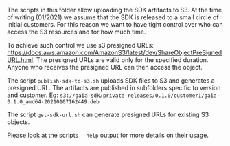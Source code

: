The scripts in this folder allow uploading the SDK artifacts to S3. At the time of writing (01/2021) we assume that the 
SDK is released to a small circle of initial customers. For this reason we want to have tight control over who can
access the S3 resources and for how much time. 

To achieve such control we use s3 presigned URLs: 
https://docs.aws.amazon.com/AmazonS3/latest/dev/ShareObjectPreSignedURL.html. The presigned URLs are valid only for the 
specified duration. Anyone who receives the presigned URL can then access the object.

The script `publish-sdk-to-s3.sh` uploads SDK files to S3 and generates a presigned URL. The artifacts are published 
in subfolders specific to version and customer. Eg: `s3://gaia-sdk/private-releases/0.1.0/customer1/gaia-0.1.0_amd64-20210107162449.deb`

The script `get-sdk-url.sh` can generate presigned URLs for existing S3 objects.

Please look at the scripts `--help` output for more details on their usage.
